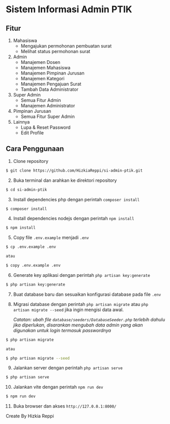 # Sistem Informasi Admin PTIK

## Fitur

1. Mahasiswa
    - Mengajukan permohonan pembuatan surat
    - Melihat status permohonan surat
2. Admin
    - Manajemen Dosen
    - Manajemen Mahasiswa
    - Manajemen Pimpinan Jurusan
    - Manajemen Kategori
    - Manajemen Pengajuan Surat
    - Tambah Data Administrator
3. Super Admin
    - Semua Fitur Admin
    - Manajemen Administrator
4. Pimpinan Jurusan
    - Semua Fitur Super Admin
5. Lainnya
    - Lupa & Reset Password
    - Edit Profile

## Cara Penggunaan

1. Clone repository

```bash
$ git clone https://github.com/HizkiaReppi/si-admin-ptik.git
```

2. Buka terminal dan arahkan ke direktori repository

```bash
$ cd si-admin-ptik
```

3. Install dependencies php dengan perintah `composer install`

```bash
$ composer install
```

4. Install dependencies nodejs dengan perintah `npm install`

```bash
$ npm install
```

5. Copy file `.env.example` menjadi `.env`

```bash
$ cp .env.example .env

atau

$ copy .env.example .env
```

6. Generate key aplikasi dengan perintah `php artisan key:generate`

```bash
$ php artisan key:generate
```

7. Buat database baru dan sesuaikan konfigurasi database pada file `.env`

8. Migrasi database dengan perintah `php artisan migrate` atau `php artisan migrate --seed` jika ingin mengisi data awal.

    _Catatan: ubah file `database/seeders/DatabaseSeeder.php` terlebih dahulu jika diperlukan, disarankan mengubah data admin yang akan digunakan untuk login termasuk passwordnya_

```bash
$ php artisan migrate

atau

$ php artisan migrate --seed
```

9. Jalankan server dengan perintah `php artisan serve`

```bash
$ php artisan serve
```

10. Jalankan vite dengan perintah `npm run dev`

```bash
$ npm run dev
```

11. Buka browser dan akses `http://127.0.0.1:8000/`

Create By Hizkia Reppi
